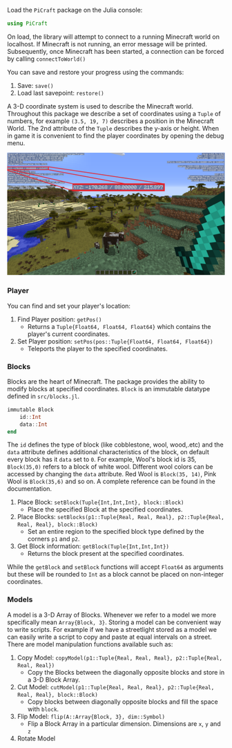 Load the `PiCraft` package on the Julia console:
```julia
using PiCraft
```

On load, the library will attempt to connect to a running Minecraft world on localhost. If Minecraft is not running, an error message will be printed. Subsequently, once Minecraft has been started,  a connection can be forced by calling `connectToWorld()`

You can save and restore your progress using the commands:
1) Save: `save()`
2) Load last savepoint: `restore()`

A 3-D coordinate system is used to describe the Minecraft world. Throughout this package we describe a set of coordinates using a `Tuple` of numbers, for example `(3.5, 19, 7)` describes a position in the Minecraft World. The 2nd attribute of the `Tuple` describes the y-axis or height. When in game it is convenient to find the player coordinates by opening the debug menu.

![](./assets/img/coordinates.png)

### Player
You can find and set your player's location:
1) Find Player position: `getPos()`
      * Returns a `Tuple{Float64, Float64, Float64}` which contains the player's current coordinates.
2) Set Player position: `setPos(pos::Tuple{Float64, Float64, Float64})`
      * Teleports the player to the specified coordinates.

### Blocks
Blocks are the heart of Minecraft. The package provides the ability to modify blocks at specified coordinates.
`Block` is an immutable datatype defined in `src/blocks.jl`.

```julia
immutable Block
    id::Int
    data::Int
end
```
The `id` defines the type of block (like cobblestone, wool, wood,.etc) and the `data` attribute defines additional characteristics of the block, on default every block has it `data` set to `0`. For example, Wool's block id is 35, `Block(35,0)` refers to a block of white wool. Different wool colors can be accessed by changing the `data` attribute. Red Wool is `Block(35, 14)`, Pink Wool is `Block(35,6)` and so on. A complete reference can be found in the documentation.

1) Place Block: `setBlock(Tuple{Int,Int,Int}, block::Block)`
    * Place the specified Block at the specified coordinates.
2) Place Blocks: `setBlocks(p1::Tuple{Real, Real, Real}, p2::Tuple{Real, Real, Real}, block::Block)`
    * Set an entire region to the specified block type defined by the corners `p1` and `p2`.
3) Get Block information: `getBlock(Tuple{Int,Int,Int})`
    * Returns the block present at the specified coordinates.

While the `getBlock` and `setBlock` functions will accept `Float64` as arguments but these will be rounded to `Int` as a block cannot be placed on non-integer coordinates.

### Models

A model is a 3-D Array of Blocks. Whenever we refer to a model we more specifically mean `Array{Block, 3}`. Storing a model can be convenient way to write scripts. For example if we have a streetlight stored as a model we can easily write a script to copy and paste at equal intervals on a street. There are model manipulation functions available such as:

1) Copy Model: `copyModel(p1::Tuple{Real, Real, Real}, p2::Tuple{Real, Real, Real})`
    * Copy the Blocks between the diagonally opposite blocks and store in a 3-D Block Array.
2) Cut Model: `cutModel(p1::Tuple{Real, Real, Real}, p2::Tuple{Real, Real, Real}, block::Block)`
    * Copy blocks between diagonally opposite blocks and fill the space with `block`.
3) Flip Model: ```flip(A::Array{Block, 3}, dim::Symbol)```
    * Flip a Block Array in a particular dimension. Dimensions are `x`, `y` and `z`
4) Rotate Model
